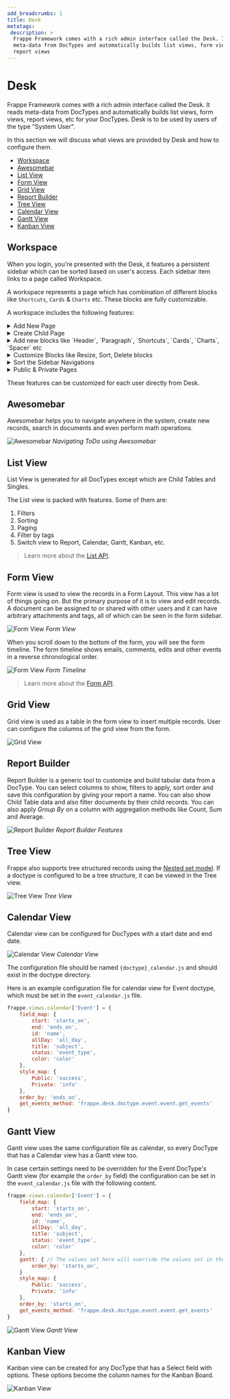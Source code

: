 ```yaml
---
add_breadcrumbs: 1
title: Desk
metatags:
 description: >
  Frappe Framework comes with a rich admin interface called the Desk. It reads
  meta-data from DocTypes and automatically builds list views, form views and
  report views
---
```


# Desk

Frappe Framework comes with a rich admin interface called the Desk. It reads meta-data
from DocTypes and automatically builds list views, form views, report views, etc
for your DocTypes. Desk is to be used by users of the type "System User".

In this section we will discuss what views are provided by Desk and how to configure them.

- [Workspace](#workspace)
- [Awesomebar](#awesomebar)
- [List View](#list-view)
- [Form View](#form-view)
- [Grid View](#grid-view)
- [Report Builder](#report-builder)
- [Tree View](#tree-view)
- [Calendar View](#calendar-view)
- [Gantt View](#gantt-view)
- [Kanban View](#kanban-view)

## Workspace

When you login, you're presented with the Desk, it features a persistent sidebar which can be sorted based on user's access.
Each sidebar item links to a page called Workspace.

A workspace represents a page which has combination of different blocks like `Shortcuts`, `Cards` & `Charts` etc. These blocks are fully customizable.

A workspace includes the following features:

<details>
<summary>Add New Page</summary>

![New Page](/docs/assets/img/desk/wspace-new-page.gif)

</details>

<details>
<summary>Create Child Page</summary>

![New Child Page](/docs/assets/img/desk/wspace-new-child-page.gif)

</details>

<details>
<summary>Add new blocks like `Header`, `Paragraph`, `Shortcuts`, `Cards`, `Charts`, `Spacer` etc</summary>

![Add New Blocks](/docs/assets/img/desk/wspace-add-new-blocks.gif)

</details>

<details>
<summary>Customize Blocks like Resize, Sort, Delete blocks</summary>

![Customize Blocks](/docs/assets/img/desk/wspace-customize-blocks.gif)

</details>

<details>
<summary>Sort the Sidebar Navigations</summary>

![Sort Sidebar](/docs/assets/img/desk/wspace-sort-sidebar.gif)

</details>

<details>
<summary>Public & Private Pages</summary>

![Public Private](/docs/assets/img/desk/wspace-public-private-pages.gif)

</details>

These features can be customized for each user directly from Desk.

## Awesomebar

Awesomebar helps you to navigate anywhere in the system, create new records, search in documents
and even perform math operations.

![Awesomebar](/docs/assets/img/desk/awesomebar.png)
*Navigating ToDo using Awesomebar*

## List View

List View is generated for all DocTypes except which are Child Tables and Singles.

The List view is packed with features. Some of them are:

1. Filters
1. Sorting
1. Paging
1. Filter by tags
1. Switch view to Report, Calendar, Gantt, Kanban, etc.

> Learn more about the [List API](/docs/user/en/api/list).

## Form View

Form view is used to view the records in a Form Layout. This view has a lot of
things going on. But the primary purpose of it is to view and edit records.
A document can be assigned to or shared with other users and it can have arbitrary
attachments and tags, all of which can be seen in the form sidebar.

![Form View](/docs/assets/img/doctypes/form-view.png)
*Form View*

When you scroll down to the bottom of the form, you will see the form timeline.
The form timeline shows emails, comments, edits and other events in a reverse
chronological order.

![Form View](/docs/assets/img/desk/form-timeline.png)
*Form Timeline*

> Learn more about the [Form API](/docs/user/en/api/form).

## Grid View

Grid view is used as a table in the form view to insert multiple records.
User can configure the columns of the grid view from the form.

![Grid View](/docs/assets/img/desk/configure_grid_columns.gif)


## Report Builder

Report Builder is a generic tool to customize and build tabular data from a DocType.
You can select columns to show, filters to apply, sort order and save this configuration
by giving your report a name. You can also show Child Table data and also filter
documents by their child records. You can also apply *Group By* on a column with
aggregation methods like Count, Sum and Average.

![Report Builder](/docs/assets/img/desk/report-builder.gif)
*Report Builder Features*

## Tree View

Frappe also supports tree structured records using the [Nested set model](https://en.wikipedia.org/wiki/Nested_set_model).
If a doctype is configured to be a tree structure, it can be viewed in the Tree view.

![Tree View](/docs/assets/img/desk/tree-view.png)
*Tree View*

## Calendar View

Calendar view can be configured for DocTypes with a start date and end date.

![Calendar View](/docs/assets/img/desk/calendar-view.png)
*Calendar View*

The configuration file should be named `{doctype}_calendar.js` and should exist in the
doctype directory.

Here is an example configuration file for calendar view for Event doctype, which must be set in the `event_calendar.js` file.

```js
frappe.views.calendar['Event'] = {
	field_map: {
		start: 'starts_on',
		end: 'ends_on',
		id: 'name',
		allDay: 'all_day',
		title: 'subject',
		status: 'event_type',
		color: 'color'
	},
	style_map: {
		Public: 'success',
		Private: 'info'
	},
	order_by: 'ends_on',
	get_events_method: 'frappe.desk.doctype.event.event.get_events'
}
```

## Gantt View

Gantt view uses the same configuration file as calendar, so every DocType that has a Calendar view has a Gantt view too.

In case certain settings need to be overridden for the Event DocType's Gantt view (for example the `order_by` field) the configuration can be set in the `event_calendar.js` file with the following content.

```js
frappe.views.calendar['Event'] = {
	field_map: {
		start: 'starts_on',
		end: 'ends_on',
		id: 'name',
		allDay: 'all_day',
		title: 'subject',
		status: 'event_type',
		color: 'color'
	},
	gantt: { // The values set here will override the values set in the object just for Gantt View
		order_by: 'starts_on',
	}
	style_map: {
		Public: 'success',
		Private: 'info'
	},
	order_by: 'starts_on',
	get_events_method: 'frappe.desk.doctype.event.event.get_events'
}
```

![Gantt View](/docs/assets/img/desk/gantt-view.png)
*Gantt View*

## Kanban View

Kanban view can be created for any DocType that has a Select field with options.
These options become the column names for the Kanban Board.

![Kanban View](/docs/assets/img/desk/kanban-view.png)
